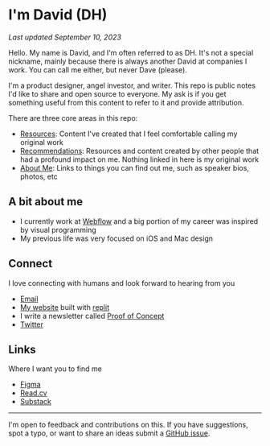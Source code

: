 # I'm David (DH)
_Last updated September 10, 2023_

Hello. My name is David, and I'm often referred to as DH. It's not a special nickname, mainly because there is always another David at companies I work. You can call me either, but never Dave (please).

I'm a product designer, angel investor, and writer. This repo is public notes I'd like to share and open source to everyone. My ask is if you get something useful from this content to refer to it and provide attribution.

There are three core areas in this repo:
- [Resources](/resources): Content I've created that I feel comfortable calling my original work
- [Recommendations](recommendations): Resources and content created by other people that had a profound impact on me. Nothing linked in here is my original work
- [About Me](about-me): Links to things you can find out me, such as speaker bios, photos, etc


## A bit about me
- I currently work at [Webflow](http://webflow.com) and a big portion of my career was inspired by visual programming
- My previous life was very focused on iOS and Mac design

## Connect
I love connecting with humans and look forward to hearing from you
* [Email](mailto:david@davidhoang.com)
* [My website](http://davidhoang.com) built with [replit](http://replit.com)
* I write a newsletter called [Proof of Concept](proofofconcept.pub)
* [Twitter](http://twitter.com/davidhoang)


## Links
Where I want you to find me

- [Figma](https://www.figma.com/@davidhoang)
- [Read.cv](http://read.cv/davidhoang)
- [Substack](https://www.proofofconcept.pub/)

---
I'm open to feedback and contributions on this. If you have suggestions, spot a typo, or want to share an ideas submit a [GitHub issue](https://github.com/davidhoang/dh/issues).